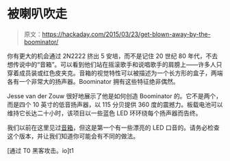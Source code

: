 # 被喇叭吹走

> 原文：<https://hackaday.com/2015/03/23/get-blown-away-by-the-boominator/>

你有更大的机会通过 2N2222 挤出 5 安培，而不是记住 20 世纪 80 年代，不去想传说中的“音箱”。可以看到他们站在摇滚歌手和说唱歌手的肩膀上——许多人只穿着成员装或红色皮夹克。音箱的视觉特性可以被描述为一个长方形的盒子，两端各有一个非常大的扬声器。Boominator 拥有这些特征绝非偶然。

Jesse van der Zouw 很好地展示了他是如何创造 Boominator 的。它不是两个，而是四个 10 英寸的低音扬声器，以 115 分贝提供 360 度的震撼力。板载电池可以维持它长达二十小时，该项目以一些蓝色 LED 环环绕每个扬声器而告终。

我们以前在这里见过[音箱](http://hackaday.com/2013/08/12/boominator-solar-stereo-keeps-the-music-pumping-even-in-cloudy-weather/)，但这是第一个有一些漂亮的 LED 口音的。请务必检查这个版本，并让我们知道你可能会有不同的做法。

[通过 T0 黑客攻击。io]t1